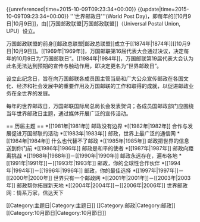 {{unreferenced|time=2015-10-09T09:23:34+00:00}}
{{update|time=2015-10-09T09:23:34+00:00}}
'''世界邮政日'''(World Post Day)，即每年的[[10月9日|10月9日]]，由[[万国邮政联盟|万国邮政联盟]]（Universal Postal Union, UPU）设立。

万国邮政联盟的前身[[邮政总联盟|邮政总联盟]]成立于[[1874年|1874年]][[10月9日|10月9日]]。[[1969年|1969年]]，万国邮联第16届代表大会通过决议，决定每年的10月9日为“万国邮联日”。[[1984年|1984年]]，万国邮联第19届代表大会认为此名无法达到预期的宣传与触动作用，即决定更名为“世界邮政日”。

设立此纪念日，旨在向万国邮联各成员国主管当局和广大公众宣传邮政在各国文化、经济和社会发展中的重要作用及万国邮联的工作和取得的成就，以促进邮政业务在全世界的发展。

每年的世界邮政日，万国邮联国际局总局长会发表贺词；各成员国邮政部门应围绕当年世界邮政日主题，通过媒体开展广泛的宣传活动。

== 历届主题 ==
*[[1981年|1981年]] 邮政没有边界
*[[1982年|1982年]] 合作与发展促进万国邮联的活动
*[[1983年|1983年]] 邮政，世界上最广泛的通信网
*[[1984年|1984年]] 什么也代替不了邮政
*[[1985年|1985年]] 邮政把世界的信息送到你门前
*[[1986年|1986年]] 邮政是和平的使者
*[[1987年|1987年]] 邮政向距离挑战
*[[1988年|1988年]]－[[1990年|1990年]] 邮政永远存在，遍布各地
*[[1991年|1991年]]－[[1993年|1993年]] 邮政，你的全球性合作伙伴
*[[1994年|1994年]]－[[1996年|1996年]] 邮政，你的最佳选择
*[[1997年|1997年]]－[[2000年|2000年]] 世界只有一个邮政网
*[[2001年|2001年]]－[[2003年|2003年]] 邮政帮你拓展新天地
*[[2004年|2004年]]－[[2006年|2006年]] 世界邮政网：情系万家，信达天下

[[Category:主题日|Category:主题日]]
[[Category:邮政|Category:邮政]]
[[Category:10月節日|Category:10月節日]]